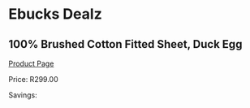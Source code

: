 
# Ebucks Dealz
## 100% Brushed Cotton Fitted Sheet, Duck Egg
[Product Page](https://www.ebucks.com/web/shop/productSelected.do?prodId=925093184&catId=704984344)

Price: R299.00

Savings: 


	
